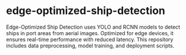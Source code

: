 # edge-optimized-ship-detection
Edge-Optimized Ship Detection uses YOLO and RCNN models to detect ships in port areas from aerial images. Optimized for edge devices, it ensures real-time performance with reduced latency. This repository includes data preprocessing, model training, and deployment scripts.
